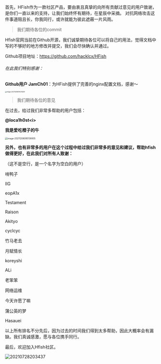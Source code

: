 首先，HFish作为一款社区产品，要由衷且真挚的向所有贡献过意见的用户致谢，是你们一直以来的支持，让我们始终怀有期待，在星辰中采摘。 对抗网络攻击这件事道阻且长，你我同行，或许就能为彼此遮蔽一片风雨。



> 我们期待各位的commit

Hfish官网当前在Github开源，我们诚挚期待各位可以将自己的用法，觉得文档中写的不够好的地方修改并提交，我们会尽快确认并通过。

Github项目地址：https://github.com/hacklcx/HFish



###### 在此我们特别感谢：

**Github用户 JamCh01**：为HFish提供了完善的nginx配置文档，感谢～

<img src="http://img.threatbook.cn/hfish/image-20211208094219281.png" alt="image-20211208094219281" style="zoom:33%;" />



> 我们期待各位的意见

在过去，给过我们非常多帮助的用户包括：

**@loca1h0st&lt;i&gt;**

**我是爱吃橙子的牛**

<img src="http://img.threatbook.cn/hfish/image-20211208095138935.png" alt="image-20211208095138935" style="zoom:50%;" />



**另外，也有非常多的用户在这个过程中给过我们非常多的意见和建议，帮助hfish做得更好，在此我们对所有人致谢：**

（这不是空行，是一个名字为空白的用户）

啃鸭子

IIG

eopA1x

Testament

Raison

Akityo

cyclcyc

竹马老去

月赋情长

koreyshi

ALi

老笨笨

网络运维

今天许愿了嘛

蒲公英的梦

Hasauei



以上所有排名不分先后，因为过去的时间我们得到太多帮助，因此大概率会有漏缺。我们真诚感激，愿与各位携手同行。





最后，欢迎加入Hfish社区。

![20210728203437](http://img.threatbook.cn/hfish/20210728203437.png)
